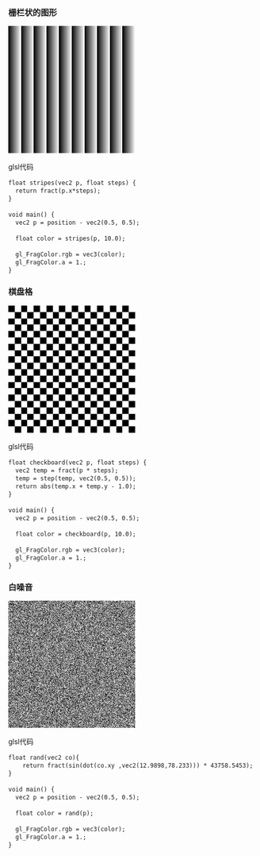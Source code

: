 
### 栅栏状的图形

![img](https://github.com/chenxiao07/pixel-shader-collection/blob/master/shader/strip.png)


glsl代码

```
float stripes(vec2 p, float steps) {
  return fract(p.x*steps);
}

void main() {
  vec2 p = position - vec2(0.5, 0.5);
  
  float color = stripes(p, 10.0);
  
  gl_FragColor.rgb = vec3(color);
  gl_FragColor.a = 1.;
}
```

### 棋盘格

![img](https://github.com/chenxiao07/pixel-shader-collection/blob/master/shader/checkboard.png)


glsl代码

```
float checkboard(vec2 p, float steps) {
  vec2 temp = fract(p * steps);
  temp = step(temp, vec2(0.5, 0.5));
  return abs(temp.x + temp.y - 1.0);
}

void main() {
  vec2 p = position - vec2(0.5, 0.5);
  
  float color = checkboard(p, 10.0);
  
  gl_FragColor.rgb = vec3(color);
  gl_FragColor.a = 1.;
}
```

### 白噪音

![img](https://github.com/chenxiao07/pixel-shader-collection/blob/master/shader/noise1.png)


glsl代码

```
float rand(vec2 co){
    return fract(sin(dot(co.xy ,vec2(12.9898,78.233))) * 43758.5453);
}

void main() {
  vec2 p = position - vec2(0.5, 0.5);
  
  float color = rand(p);
  
  gl_FragColor.rgb = vec3(color);
  gl_FragColor.a = 1.;
}
```




